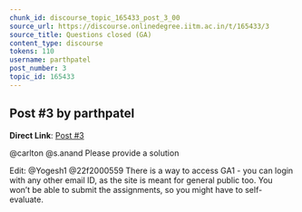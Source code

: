 ```yaml
---
chunk_id: discourse_topic_165433_post_3_00
source_url: https://discourse.onlinedegree.iitm.ac.in/t/165433/3
source_title: Questions closed (GA)
content_type: discourse
tokens: 110
username: parthpatel
post_number: 3
topic_id: 165433
---
```


## Post #3 by parthpatel

**Direct Link**: [Post #3](https://discourse.onlinedegree.iitm.ac.in/t/165433/3)

@carlton @s.anand Please provide a solution

Edit: @Yogesh1 @22f2000559 There is a way to access GA1 - you can login with any other email ID, as the site is meant for general public too. You won’t be able to submit the assignments, so you might have to self-evaluate.
